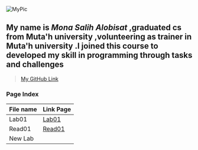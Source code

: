 ![MyPic](https://replit.com/@monaalobisat/reading-notes#Mona.PNG)


## My name is *Mona Salih Alobisat* ,graduated cs from Muta'h university ,volunteering as trainer in Muta'h university .I joined this course to developed my skill in programming through tasks and challenges

>[My GitHub Link](https://github.com/monaSalih)

### Page Index 

File name | Link Page
------------ | -------------
Lab01 | [Lab01](http://https://replit.com/@monaalobisat/reading-notes#lab01.md)
Read01 | [Read01](https://replit.com/@monaalobisat/reading-notes#Read01.md)
New Lab | []()
